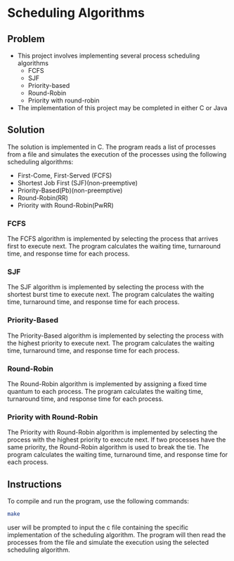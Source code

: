 # Scheduling Algorithms

## Problem

- This project involves implementing several process
scheduling algorithms
    - FCFS
    - SJF
    - Priority-based
    - Round-Robin
    - Priority with round-robin
- The implementation of this project may be completed in
either C or Java

## Solution

The solution is implemented in C. The program reads a list of processes from a file and simulates the execution of the processes using the following scheduling algorithms:
- First-Come, First-Served (FCFS)
- Shortest Job First (SJF)(non-preemptive)
- Priority-Based(Pb)(non-preemptive)
- Round-Robin(RR)
- Priority with Round-Robin(PwRR)

### FCFS

The FCFS algorithm is implemented by selecting the process that arrives first to execute next. The program calculates the waiting time, turnaround time, and response time for each process.

### SJF

The SJF algorithm is implemented by selecting the process with the shortest burst time to execute next. The program calculates the waiting time, turnaround time, and response time for each process.

### Priority-Based

The Priority-Based algorithm is implemented by selecting the process with the highest priority to execute next. The program calculates the waiting time, turnaround time, and response time for each process.

### Round-Robin

The Round-Robin algorithm is implemented by assigning a fixed time quantum to each process. The program calculates the waiting time, turnaround time, and response time for each process.

### Priority with Round-Robin

The Priority with Round-Robin algorithm is implemented by selecting the process with the highest priority to execute next. If two processes have the same priority, the Round-Robin algorithm is used to break the tie. The program calculates the waiting time, turnaround time, and response time for each process.

## Instructions

To compile and run the program, use the following commands:

```bash
make
```

user will be prompted to input the c file containing the specific implementation of the scheduling algorithm. The program will then read the processes from the file and simulate the execution using the selected scheduling algorithm.
